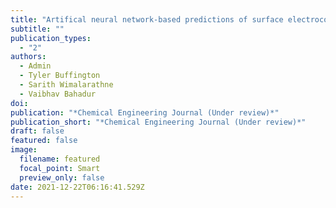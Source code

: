 ```yaml
---
title: "Artifical neural network-based predictions of surface electrocoalescence of water droplets in hydrocarbon media "
subtitle: ""
publication_types:
  - "2"
authors:
  - Admin
  - Tyler Buffington  
  - Sarith Wimalarathne
  - Vaibhav Bahadur
doi: 
publication: "*Chemical Engineering Journal (Under review)*"
publication_short: "*Chemical Engineering Journal (Under review)*"
draft: false
featured: false
image:
  filename: featured
  focal_point: Smart
  preview_only: false
date: 2021-12-22T06:16:41.529Z
---
```

